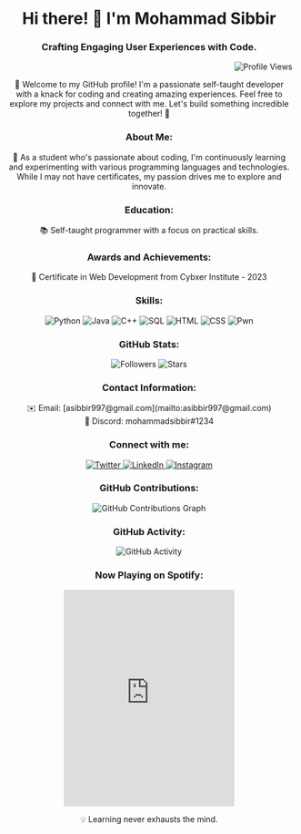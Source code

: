 <!-- Introduction -->
<h1 align="center">Hi there! 👋 I'm Mohammad Sibbir</h1>
<h3 align="center">Crafting Engaging User Experiences with Code.</h3>
<!-- Profile Views -->
<p align="right">
    <img src="https://komarev.com/ghpvc/?username=sibbir2941&label=Profile%20views&color=0e75b6&style=flat" alt="Profile Views" />
  </p>
  
<!-- Additional Information -->
<p align="center">
  🌟 Welcome to my GitHub profile! I'm a passionate self-taught developer with a knack for coding and creating amazing experiences. Feel free to explore my projects and connect with me. Let's build something incredible together! 🌟
</p>



<!-- Personal Statement -->
<h3 align="center">About Me:</h3>
<p align="center">
  🚀 As a student who's passionate about coding, I'm continuously learning and experimenting with various programming languages and technologies. While I may not have certificates, my passion drives me to explore and innovate.
</p>

<!-- Education -->
<h3 align="center">Education:</h3>
<p align="center">
  📚 Self-taught programmer with a focus on practical skills.
</p>


<!-- Awards and Achievements -->
<h3 align="center">Awards and Achievements:</h3>
<p align="center">
  🥇 Certificate in Web Development from Cybxer Institute - 2023<br />
  <!-- Add more awards and achievements as applicable -->
</p>


<!-- Skills -->
<h3 align="center">Skills:</h3>
<p align="center">
  <!-- Customize the proficiency level as needed -->
  <img src="https://img.shields.io/badge/Python-90%25-brightgreen" alt="Python" />
  <img src="https://img.shields.io/badge/Java-80%25-yellow" alt="Java" />
  <img src="https://img.shields.io/badge/C++-70%25-blue" alt="C++" />
  <img src="https://img.shields.io/badge/SQL-85%25-brightgreen" alt="SQL" />
  <img src="https://img.shields.io/badge/HTML-85%25-yellow" alt="HTML" />
  <img src="https://img.shields.io/badge/CSS-80%25-blue" alt="CSS" />
  <img src="https://img.shields.io/badge/Pawn%20Lang-75%25-yellow" alt="Pwn" />
  <!-- Add more skills here -->
</p>




<!-- GitHub Stats -->
<h3 align="center">GitHub Stats:</h3>
<p align="center">
  <img src="https://img.shields.io/github/followers/sibbir2941?label=Followers&style=for-the-badge" alt="Followers" />
  <img src="https://img.shields.io/github/stars/sibbir2941?style=for-the-badge" alt="Stars" />
  <!-- You can add more GitHub statistics as needed -->
</p>



<!-- Contact Information -->
<h3 align="center">Contact Information:</h3>
<p align="center">
  ✉️ Email: [asibbir997@gmail.com](mailto:asibbir997@gmail.com)<br />
  📱 Discord: mohammadsibbir#1234<br />
  <!-- You can add more contact details as needed -->
</p>

<!-- Social Links -->
<h3 align="center">Connect with me:</h3>
<p align="center">
  <a href="https://twitter.com/mohammad_sibbir" target="blank">
    <img src="https://img.shields.io/twitter/follow/mohammad_sibbir?logo=twitter&style=for-the-badge" alt="Twitter" />
  </a>
  <a href="https://www.linkedin.com/in/mohammadsibbir/" target="blank">
    <img src="https://img.shields.io/badge/LinkedIn-Connect-blue?style=for-the-badge&logo=linkedin" alt="LinkedIn" />
  </a>
  <a href="https://instagram.com/sleeping_sibbir" target="blank">
    <img src="https://img.shields.io/badge/Instagram-Follow-red?style=for-the-badge&logo=instagram" alt="Instagram" />
  </a>
</p>

<!-- GitHub Contributions -->
<h3 align="center">GitHub Contributions:</h3>
<p align="center">
  <img src="https://github.com/sibbir2941/sibbir2941/blob/main/images/contributions-graph.png" alt="GitHub Contributions Graph" /><br />
  <!-- You can embed your GitHub contributions graph here -->
</p>

<!-- GitHub Activity -->
<h3 align="center">GitHub Activity:</h3>
<p align="center">
  <img src="https://github-readme-stats.vercel.app/api?username=sibbir2941&show_icons=true&theme=radical" alt="GitHub Activity" /><br />
  <!-- You can showcase your recent GitHub activity here -->
</p>

<!-- Spotify Music -->
<h3 align="center">Now Playing on Spotify:</h3>
<p align="center">
  <iframe src="https://open.spotify.com/embed/track/your_track_id" width="300" height="380" frameborder="0" allowtransparency="true" allow="encrypted-media"></iframe>
</p>

<!-- Inspirational Quote -->
<p align="center">
  💡 Learning never exhausts the mind.
</p>
